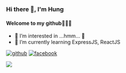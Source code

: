 ### Hi there 👋, I'm Hung
#### Welcome to my github🎉🎉🎉
- 👀 I’m interested in ...hmm... 🥴
- 🌱 I’m currently learning ExpressJS, ReactJS

[<img src='https://img.shields.io/badge/GitHub-100000?style=for-the-badge&logo=github&logoColor=white' alt='github'>](https://github.com/H2Q318) [<img src='https://img.shields.io/badge/Facebook-1877F2?style=for-the-badge&logo=facebook&logoColor=white' alt='facebook'>](https://www.facebook.com/Hi.I.am.Hunine/) 

![](https://komarev.com/ghpvc/?username=H2Q318&color=lightgrey&style=flat-square&label=VIEWS) 




<!---
H2Q318/H2Q318 is a ✨ special ✨ repository because its `README.md` (this file) appears on your GitHub profile.
You can click the Preview link to take a look at your changes.
--->
